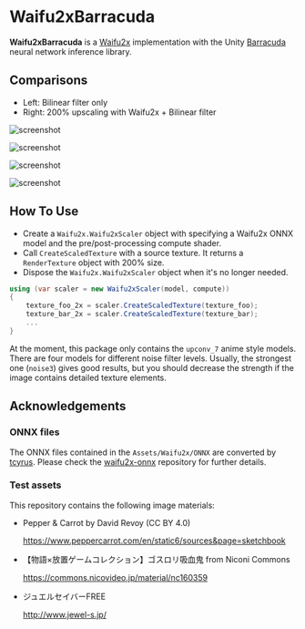 Waifu2xBarracuda
================

**Waifu2xBarracuda** is a [Waifu2x] implementation with the Unity [Barracuda]
neural network inference library.

Comparisons
-----------

- Left: Bilinear filter only
- Right: 200% upscaling with Waifu2x + Bilinear filter

[Waifu2x]: https://github.com/nagadomi/waifu2x
[Barracuda]: https://docs.unity3d.com/Packages/com.unity.barracuda@latest

![screenshot](https://i.imgur.com/Fo7B9aG.png)

![screenshot](https://i.imgur.com/DlCMLzu.png)

![screenshot](https://i.imgur.com/cp0k45a.png)

![screenshot](https://i.imgur.com/6sewded.png)

How To Use
----------

- Create a `Waifu2x.Waifu2xScaler` object with specifying a Waifu2x ONNX model
  and the pre/post-processing compute shader.
- Call `CreateScaledTexture` with a source texture. It returns a `RenderTexture`
  object with 200% size.
- Dispose the `Waifu2x.Waifu2xScaler` object when it's no longer needed.

```csharp
using (var scaler = new Waifu2xScaler(model, compute))
{
    texture_foo_2x = scaler.CreateScaledTexture(texture_foo);
    texture_bar_2x = scaler.CreateScaledTexture(texture_bar);
    ...
}
```

At the moment, this package only contains the `upconv_7` anime style models.
There are four models for different noise filter levels. Usually, the strongest
one (`noise3`) gives good results, but you should decrease the strength if the
image contains detailed texture elements.

Acknowledgements
----------------

### ONNX files

The ONNX files contained in the `Assets/Waifu2x/ONNX` are converted by
[tcyrus]. Please check the [waifu2x-onnx] repository for further details.

[tcyrus]: https://github.com/tcyrus
[waifu2x-onnx]: https://github.com/tcyrus/waifu2x-onnx

### Test assets

This repository contains the following image materials:

- Pepper & Carrot by David Revoy (CC BY 4.0)

  https://www.peppercarrot.com/en/static6/sources&page=sketchbook

- 【物語×放置ゲームコレクション】ゴスロリ吸血鬼 from Niconi Commons

  https://commons.nicovideo.jp/material/nc160359

- ジュエルセイバーFREE

  http://www.jewel-s.jp/

